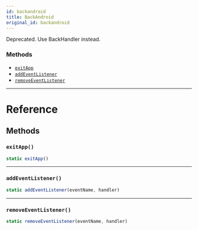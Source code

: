 ```yaml
---
id: backandroid
title: BackAndroid
original_id: backandroid
---
```


Deprecated. Use BackHandler instead.

### Methods

- [`exitApp`](backandroid.md#exitapp)
- [`addEventListener`](backandroid.md#addeventlistener)
- [`removeEventListener`](backandroid.md#removeeventlistener)

---

# Reference

## Methods

### `exitApp()`

```jsx
static exitApp()
```

---

### `addEventListener()`

```jsx
static addEventListener(eventName, handler)
```

---

### `removeEventListener()`

```jsx
static removeEventListener(eventName, handler)
```

